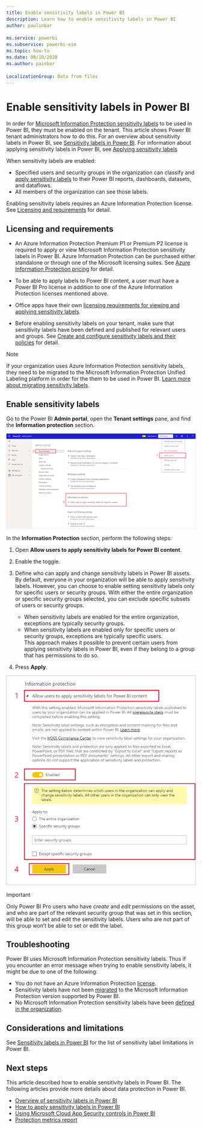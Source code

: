 ```yaml
---
title: Enable sensitivity labels in Power BI
description: Learn how to enable sensitivity labels in Power BI
author: paulinbar

ms.service: powerbi
ms.subservice: powerbi-eim
ms.topic: how-to
ms.date: 08/10/2020
ms.author: painbar

LocalizationGroup: Data from files
---
```

# Enable sensitivity labels in Power BI

In order for [Microsoft Information Protection sensitivity labels](https://docs.microsoft.com/microsoft-365/compliance/sensitivity-labels) to be used in Power BI, they must be enabled on the tenant. This article shows Power BI tenant administrators how to do this. For an overview about sensitivity labels in Power BI, see [Sensitivity labels in Power BI](service-security-sensitivity-label-overview.md). For information about applying sensitivity labels in Power BI, see [Applying sensitivity labels](./service-security-apply-data-sensitivity-labels.md) 

When sensitivity labels are enabled:

* Specified users and security groups in the organization can classify and [apply sensitivity labels](./service-security-apply-data-sensitivity-labels.md) to their Power BI reports, dashboards, datasets, and dataflows.
* All members of the organization can see those labels.

Enabling sensitivity labels requires an Azure Information Protection license. See [Licensing and requirements](#licensing-and-requirements) for detail.

## Licensing and requirements

* An Azure Information Protection Premium P1 or Premium P2 license is required to apply or view Microsoft Information Protection sensitivity labels in Power BI. Azure Information Protection can be purchased either standalone or through one of the Microsoft licensing suites. See [Azure Information Protection pricing](https://azure.microsoft.com/pricing/details/information-protection/) for detail.

* To be able to apply labels to Power BI content, a user must have a Power BI Pro license in addition to one of the Azure Information Protection licenses mentioned above.

* Office apps have their own [licensing requirements for viewing and applying sensitivity labels]( https://docs.microsoft.com/microsoft-365/compliance/get-started-with-sensitivity-labels#subscription-and-licensing-requirements-for-sensitivity-labels ).

* Before enabling sensitivity labels on your tenant, make sure that sensitivity labels have been defined and published for relevant users and groups. See [Create and configure sensitivity labels and their policies](https://docs.microsoft.com/microsoft-365/compliance/create-sensitivity-labels?view=o365-worldwide) for detail.

>[!NOTE]
> If your organization uses Azure Information Protection sensitivity labels, they need to be migrated to the Microsoft Information Protection Unified Labeling platform in order for the them to be used in Power BI. [Learn more about migrating sensitivity labels](https://docs.microsoft.com/azure/information-protection/configure-policy-migrate-labels).

## Enable sensitivity labels

Go to the Power BI **Admin portal**, open the **Tenant settings** pane, and find the **Information protection** section.

![Find the Information Protection section](media/service-security-enable-data-sensitivity-labels/enable-data-sensitivity-labels-01.png)

In the **Information Protection** section, perform the following steps:
1. Open **Allow users to apply sensitivity labels for Power BI content**.
1. Enable the toggle.
1. Define who can apply and change sensitivity labels in Power BI assets. By default, everyone in your organization will be able to apply sensitivity labels. However, you can choose to enable setting sensitivity labels only for specific users or security groups. With either the entire organization or specific security groups selected, you can exclude specific subsets of users or security groups.
   
   * When sensitivity labels are enabled for the entire organization, exceptions are typically security groups.
   * When sensitivity labels are enabled only for specific users or security groups, exceptions are typically specific users.  
    This approach makes it possible to prevent certain users from applying sensitivity labels in Power BI, even if they belong to a group that has permissions to do so.

1. Press **Apply**.

![Enable sensitivity labels](media/service-security-enable-data-sensitivity-labels/enable-data-sensitivity-labels-02.png)

> [!IMPORTANT]
> Only Power BI Pro users who have *create* and *edit* permissions on the asset, and who are part of the relevant security group that was set in this section, will be able to set and edit the sensitivity labels. Users who are not part of this group won’t be able to set or edit the label.  

## Troubleshooting

Power BI uses Microsoft Information Protection sensitivity labels. Thus if you encounter an error message when trying to enable sensitivity labels, it might be due to one of the following:

* You do not have an Azure Information Protection [license](#licensing-and-requirements).
* Sensitivity labels have not been [migrated](#enable-sensitivity-labels) to the Microsoft Information Protection version supported by Power BI.
* No Microsoft Information Protection sensitivity labels have been [defined in the organization](#enable-sensitivity-labels).

## Considerations and limitations

See [Sensitivity labels in Power BI](service-security-sensitivity-label-overview.md#limitations) for the list of sensitivity label limitations in Power BI.

## Next steps

This article described how to enable sensitivity labels in Power BI. The following articles provide more details about data protection in Power BI. 

* [Overview of sensitivity labels in Power BI](service-security-sensitivity-label-overview.md)
* [How to apply sensitivity labels in Power BI](../collaborate-share/service-security-apply-data-sensitivity-labels.md)
* [Using Microsoft Cloud App Security controls in Power BI](service-security-using-microsoft-cloud-app-security-controls.md)
* [Protection metrics report](service-security-data-protection-metrics-report.md)